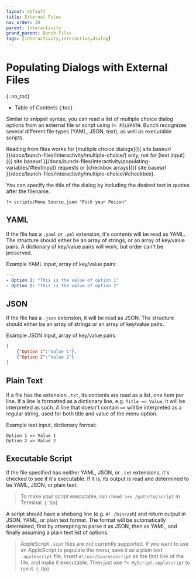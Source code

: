 ```yaml
---
layout: default
title: External Files
nav_order: 30
parent: Interactivity
grand_parent: Bunch Files
tags: [interactivity,interactive,dialog]
---
```

# Populating Dialogs with External Files
{:.no_toc}

* Table of Contents
{:toc}

Similar to snippet syntax, you can read a list of multiple choice dialog options from an external file or script using `?< FILEPATH`. Bunch recognizes several different file types (YAML, JSON, text), as well as executable scripts.

Reading from files works for [multiple choice dialogs]({{ site.baseurl }}/docs/bunch-files/interactivity/multiple-choice/) only, not for [text input]({{ site.baseurl }}/docs/bunch-files/interactivity/populating-variables/#textinput) requests or [checkbox arrays]({{ site.baseurl }}/docs/bunch-files/interactivity/multiple-choice/#checkbox).

You can specify the title of the dialog by including the desired text in quotes after the filename.

```bunch
?< scripts/Menu Source.json "Pick your Poison"
```

## YAML

If the file has a `.yaml` or `.yml` extension, it's contents will be read as YAML. The structure should either be an array of strings, or an array of key/value pairs. A dictionary of key/value pairs will work, but order can't be preserved.

Example YAML input, array of key/value pairs:

```yaml
---
- Option 1: "This is the value of option 1"
- Option 2: "This is the value of option 2"
```

## JSON

If the file has a `.json` extension, it will be read as JSON. The structure should either be an array of strings or an array of key/value pairs.

Example JSON input, array of key/value pairs:

```json
[
    {"Option 1":"Value 1"},
    {"Option 2":"Value 2"}
]
```

## Plain Text

If a file has the extension `.txt`, its contents are read as a list, one item per line. If a line is formatted as a dictionary line, e.g. `Title => Value`, it will be interpreted as such. A line that doesn't contain `=>` will be interpreted as a regular string, used for both title and value of the menu option.

Example text input, dictionary format:

```
Option 1 => Value 1
Option 2 => Value 2
```

## Executable Script

If the file specified has neither YAML, JSON, or `.txt` extensions, it's checked to see if it's executable. If it is, its output is read and determined to be YAML, JSON, or plain text.

> To make your script executable, run `chmod a+x /path/to/script` in Terminal.
{:.tip}

A script should have a shebang line (e.g. `#! /bin/zsh`) and return output in JSON, YAML, or plain text format. The format will be automatically determined, first by attempting to parse it as JSON, then as YAML, and finally assuming a plain text list of options.

> AppleScript `.scpt` files are not currently supported. If you want to use an AppleScript to populate the menu, save it as a plain text `.applescript` file, insert `#!/usr/bin/osascript` as the first line of the file, and make it executable. Then just use `?< MyScript.applescript` to run it.
{:.tip}
